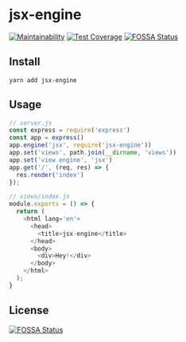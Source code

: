 # jsx-engine
[![Maintainability](https://api.codeclimate.com/v1/badges/d2a6d8e502df1c974f03/maintainability)](https://codeclimate.com/github/dotconnor/jsx-engine/maintainability)
[![Test Coverage](https://api.codeclimate.com/v1/badges/d2a6d8e502df1c974f03/test_coverage)](https://codeclimate.com/github/dotconnor/jsx-engine/test_coverage)
[![FOSSA Status](https://app.fossa.io/api/projects/git%2Bgithub.com%2Fdotconnor%2Fjsx-engine.svg?type=shield)](https://app.fossa.io/projects/git%2Bgithub.com%2Fdotconnor%2Fjsx-engine?ref=badge_shield)

## Install
```
yarn add jsx-engine
```

## Usage
```javascript
// server.js
const express = require('express')
const app = express()
app.engine('jsx', require('jsx-engine'))
app.set('views', path.join(__dirname, 'views'))
app.set('view engine', 'jsx')
app.get('/', (req, res) => {
  res.render('index')
});
```

```javascript
// views/index.js
module.exports = () => {
  return (
    <html lang='en'>
      <head>
        <title>jsx-engine</title>
      </head>
      <body>
        <div>Hey!</div>
      </body>
    </html>
  );
}
```


## License
[![FOSSA Status](https://app.fossa.io/api/projects/git%2Bgithub.com%2Fdotconnor%2Fjsx-engine.svg?type=large)](https://app.fossa.io/projects/git%2Bgithub.com%2Fdotconnor%2Fjsx-engine?ref=badge_large)